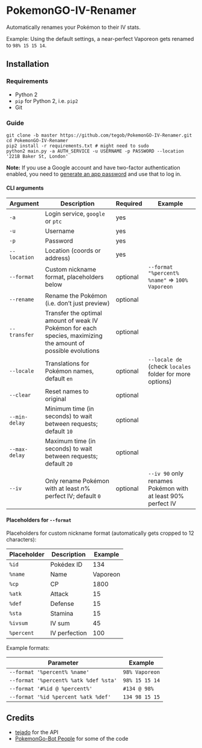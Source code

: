# PokemonGO-IV-Renamer

Automatically renames your Pokémon to their IV stats.

Example:
Using the default settings, a near-perfect Vaporeon gets renamed to `98% 15 15 14`.

## Installation

### Requirements

- Python 2
- `pip` for Python 2, i.e. `pip2`
- Git

### Guide

```
git clone -b master https://github.com/tegob/PokemonGO-IV-Renamer.git
cd PokemonGO-IV-Renamer
pip2 install -r requirements.txt # might need to sudo
python2 main.py -a AUTH_SERVICE -u USERNAME -p PASSWORD --location '221B Baker St, London'
```

**Note:** If you use a Google account and have two-factor authentication enabled, you need to [generate an app password](https://security.google.com/settings/security/apppasswords) and use that to log in.

#### CLI arguments

| Argument             | Description                                   | Required | Example                                         |
| -------------------- | --------------------------------------------- | -------- | ----------------------------------------------- |
| `-a`                 | Login service, `google` or `ptc`              | yes      |                                                 |
| `-u`                 | Username                                      | yes      |                                                 |
| `-p`                 | Password                                      | yes      |                                                 |
| `--location`         | Location (coords or address)                  | yes      |                                                 |
| `--format`           | Custom nickname format, placeholders below    | optional | `--format "%percent% %name"` => `100% Vaporeon` |
| `--rename`           | Rename the Pokémon (i.e. don’t just preview)  | optional |                                                 |
| `--transfer`         | Transfer the optimal amount of weak IV Pokémon for each species, maximizing the amount of possible evolutions | optional |                                                 |
| `--locale`           | Translations for Pokémon names, default `en`  | optional | `--locale de` (check `locales` folder for more options) |
| `--clear`            | Reset names to original                       | optional |                                                 |
| `--min-delay`        | Minimum time (in seconds) to wait between requests; default `10`  | optional |                                                 |
| `--max-delay`        | Maximum time (in seconds) to wait between requests; default `20`  | optional |                                                 |
| `--iv`               | Only rename Pokémon with at least _n_% perfect IV; default `0` | optional | `--iv 90` only renames Pokémon with at least 90% perfect IV |

#### Placeholders for `--format`

Placeholders for custom nickname format (automatically gets cropped to 12 characters):

| Placeholder | Description    | Example  |
| ----------- | -------------- | -------- |
| `%id`       | Pokédex ID     | 134      |
| `%name`     | Name           | Vaporeon |
| `%cp`       | CP             | 1800     |
| `%atk`      | Attack         | 15       |
| `%def`      | Defense        | 15       |
| `%sta`      | Stamina        | 15       |
| `%ivsum`    | IV sum         | 45       |
| `%percent`  | IV perfection  | 100      |

Example formats:

| Parameter                             | Example        |
| ------------------------------------- | -------------- |
| `--format '%percent% %name'`          | `98% Vaporeon` |
| `--format '%percent% %atk %def %sta'` | `98% 15 15 14` |
| `--format '#%id @ %percent%'`         | `#134 @ 98%`   |
| `--format '%id %percent %atk %def'`   | `134 98 15 15` |

## Credits
- [tejado](https://github.com/tejado) for the API
- [PokemonGo-Bot People](https://github.com/PokemonGoF/PokemonGo-Bot) for some of the code
